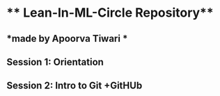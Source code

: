 # ** Lean-In-ML-Circle Repository**
## *made by Apoorva Tiwari *
## **Session 1**: Orientation
## **Session 2**: Intro to Git +GitHUb
